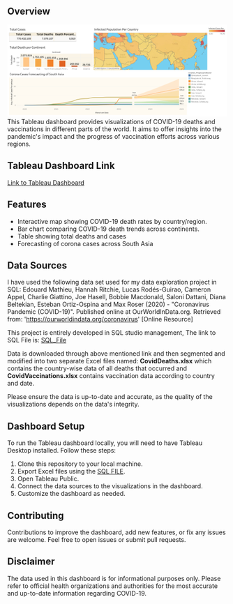 ## Overview
![Dashboard](https://github.com/weedu34/CovidAnalysis/blob/main/Dashboard%201.png)
This Tableau dashboard provides visualizations of COVID-19 deaths and vaccinations in different parts of the world. It aims to offer insights into the pandemic's impact and the progress of vaccination efforts across various regions.

## Tableau Dashboard Link

[Link to Tableau Dashboard](https://public.tableau.com/app/profile/muhammad.waleed8645/viz/Covid_Analysis_Dashboard_16908889706830/Dashboard1?publish=yes)

## Features

- Interactive map showing COVID-19 death rates by country/region.
- Bar chart comparing COVID-19 death trends across continents.
- Table showing total deaths and cases
- Forecasting of corona cases across South Asia

## Data Sources
I have used the following data set used for my data exploration project in SQL: 
Edouard Mathieu, Hannah Ritchie, Lucas Rodés-Guirao, Cameron Appel, Charlie Giattino, Joe Hasell, Bobbie Macdonald, Saloni Dattani, Diana Beltekian, Esteban Ortiz-Ospina and Max Roser (2020) - "Coronavirus Pandemic (COVID-19)". Published online at OurWorldInData.org. Retrieved from: 'https://ourworldindata.org/coronavirus' [Online Resource]


This project is entirely developed in SQL studio management, The link to SQL File is: [SQL_File](https://github.com/weedu34/CovidAnalysis/blob/main/SQLQuery1.sql)

Data is downloaded through above mentioned link and then segmented and modified into two separate Excel files named: **CovidDeaths.xlsx** which contains the country-wise data of all deaths that occurred and **CovidVaccinations.xlsx** contains vaccination data according to country and date.

Please ensure the data is up-to-date and accurate, as the quality of the visualizations depends on the data's integrity.


## Dashboard Setup

To run the Tableau dashboard locally, you will need to have Tableau Desktop installed. Follow these steps:

1. Clone this repository to your local machine.
2. Export Excel files using the [SQL FILE](https://github.com/weedu34/CovidAnalysis/blob/main/TablaeuQuery.sql).
3. Open Tableau Public.
4. Connect the data sources to the visualizations in the dashboard.
5. Customize the dashboard as needed.


## Contributing

Contributions to improve the dashboard, add new features, or fix any issues are welcome. Feel free to open issues or submit pull requests.


## Disclaimer

The data used in this dashboard is for informational purposes only. Please refer to official health organizations and authorities for the most accurate and up-to-date information regarding COVID-19.

